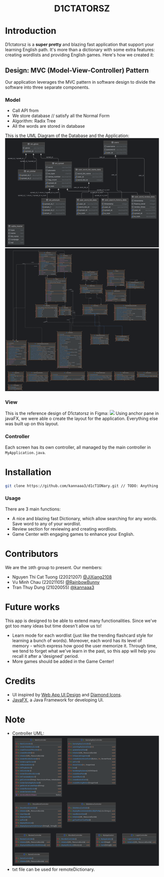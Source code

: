 <h1 align="center">
  <p align="center">D1CTATORSZ</p>
  <!-- <a href="https://docusaurus.io"><img src="https://docusaurus.io/img/slash-introducing.svg" alt="Docusaurus"></a> -->
</h1>


# Introduction
D1ctatorsz is a **super pretty** and blazing fast application that support your learning English path. It's more than a dictionary with some extra features: creating wordlists and providing English games. Here's how we created it:

## Design: MVC (Model-View-Controller) Pattern
Our application leverages the MVC pattern in software design to divide the software into three separate components.

### Model
- Call API from
- We store database // satisfy all the Normal Form
- Algorithm: Radix Tree
- All the words are stored in database

This is the UML Diagram of the Database and the Application:
![Screenshot](database.png)
![Screenshot](2.png)

### View
This is the reference design of D1ctatorsz in Figma: 
<a href="https://www.figma.com/file/2o64Ur9zSjXQXakPDmkYx8/Dictionary?type=design&node-id=0%3A1&mode=design&t=g1viMZVVfMo8MH3J-1" target="_blank"><img src="https://cdn.discordapp.com/attachments/1168495030353268736/1176715237743939694/figma.png"></a>
Using anchor pane in javaFX, we were able o create the layout for the application. Everything else was built up on this layout.

### Controller
Each screen has its own controller, all managed by the main controller in `MyApplication.java`.

# Installation
```bash
git clone https://github.com/kannaaa3/d1cT1ONary.git // TODO: Anything else?
```

### Usage
There are 3 main functions:
- A nice and blazing fast Dictionary, which allow searching for any words. Save word to any of your wordlist.
- Review section for reviewing and creating wordlists.
- Game Center with engaging games to enhance your English.

# Contributors
We are the `10`th group to present. Our members:

- Nguyen Thi Cat Tuong (22021207) [@JiXiang2108](https://github.com/JiXiang2108)
- Vu Minh Chau (22021105) [@RainbowBunny](https://github.com/RainbowBunny)
- Tran Thuy Dung (21020055) [@kannaaa3](https://github.com/kannaaa3)


# Future works
This app is designed to be able to extend many functionalities. Since we've got too many ideas but time doesn't allow us to!

- Learn mode for each wordlist (just like the trending flashcard style for learning a bunch of words). Moreover, each word has its level of memory - which express how good the user memorize it. Through time, we tend to forget what we've learn in the past, so this app will help you recall it after a 'designed' period.
- More games should be added in the Game Center!

# Credits
- UI inspired by [Web App UI Design](https://www.figma.com/community/file/1116248614926294639) and [Diamond Icons](https://www.figma.com/community/file/1079690264559560037).
- [JavaFX](https://openjfx.io/), a Java Framework for developing UI.

# Note
- Controller UML: ![ScreenShot](controller_diagram.png)
- txt file can be used for remoteDictionary.
